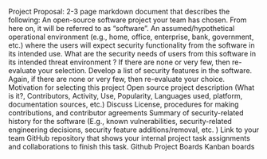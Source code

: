 Project Proposal: 2-3 page markdown document that describes the following:
An open-source software project your team has chosen. From here on, it will be referred to as “software”.
An assumed/hypothetical operational environment (e.g., home, office, enterprise, bank, government, etc.) where the users will expect security functionality from the software in its intended use.
What are the security needs of users from this software in its intended threat environment ? If there are none or very few, then re-evaluate your selection.
Develop a list of security features in the software. Again, if there are none or very few, then re-evaluate your choice.
Motivation for selecting this project
Open source project description (What is it?, Contributors, Activity, Use, Popularity, Languages used, platform, documentation sources, etc.)
Discuss License, procedures for making contributions, and contributor agreements
Summary of security-related history for the software (E.g., known vulnerabilities, security-related engineering decisions, security feature additions/removal, etc. )
Link to your team GitHub repository that shows your internal project task assignments and collaborations to finish this task.
Github Project Boards
Kanban boards
